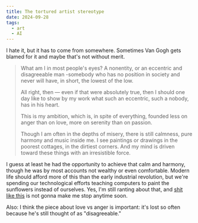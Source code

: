```yaml
---
title: The tortured artist stereotype
date: 2024-09-28
tags:
  - art
  - AI
---
```


I hate it, but it has to come from somewhere. Sometimes Van Gogh gets blamed for it and maybe that's not without merit.


> What am I in most people's eyes? A nonentity, or an eccentric and disagreeable man -somebody who has no position in society and never will have, in short, the lowest of the low.
> 
> All right, then — even if that were absolutely true, then I should one day like to show by my work what such an eccentric, such a nobody, has in his heart.
> 
> This is my ambition, which is, in spite of everything, founded less on anger than on love, more on serenity than on passion.  
>
> Though I am often in the depths of misery, there is still calmness, pure harmony and music inside me. I see paintings or drawings in the poorest cottages, in the dirtiest corners. And my mind is driven toward these things with an irresistible force.

I guess at least he had the opportunity to achieve that calm and harmony, though he was by most accounts not wealthy or even comfortable. Modern life should afford more of this than the early industrial revolution, but we're spending our technological efforts teaching computers to paint the sunflowers instead of ourselves. Yes, I'm still ranting about that, and [shit like this](https://www.bloomberg.com/opinion/articles/2024-09-25/microsoft-three-mile-island-deal-isn-t-a-nuclear-renaissance-at-least-not-yet) is not gonna make me stop anytime soon.

Also: I think the piece about love vs anger is important: it's lost so often because he's still thought of as "disagreeable."